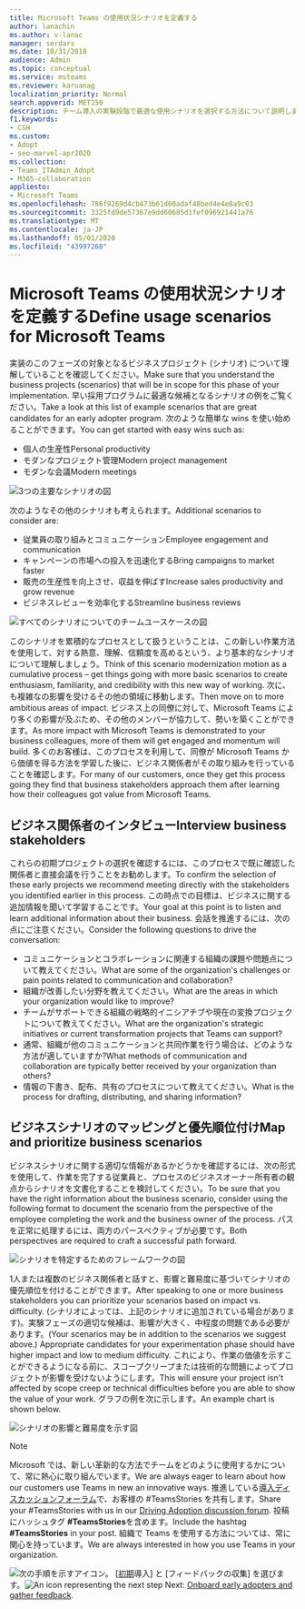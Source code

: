 ```yaml
---
title: Microsoft Teams の使用状況シナリオを定義する
author: lanachin
ms.author: v-lanac
manager: serdars
ms.date: 10/31/2018
audience: Admin
ms.topic: conceptual
ms.service: msteams
ms.reviewer: karuanag
localization_priority: Normal
search.appverid: MET150
description: チーム導入の実験段階で最適な使用シナリオを選択する方法について説明します。
f1.keywords:
- CSH
ms.custom:
- Adopt
- seo-marvel-apr2020
ms.collection:
- Teams_ITAdmin_Adopt
- M365-collaboration
appliesto:
- Microsoft Teams
ms.openlocfilehash: 786f9269d4cb473b61d60adaf48bed4e4e8a9c03
ms.sourcegitcommit: 3325fd9de57367e9dd60685d1fef096921441a76
ms.translationtype: MT
ms.contentlocale: ja-JP
ms.lasthandoff: 05/01/2020
ms.locfileid: "43997268"
---
```

# <a name="define-usage-scenarios-for-microsoft-teams"></a><span data-ttu-id="30445-103">Microsoft Teams の使用状況シナリオを定義する</span><span class="sxs-lookup"><span data-stu-id="30445-103">Define usage scenarios for Microsoft Teams</span></span>

<span data-ttu-id="30445-104">実装のこのフェーズの対象となるビジネスプロジェクト (シナリオ) について理解していることを確認してください。</span><span class="sxs-lookup"><span data-stu-id="30445-104">Make sure that you understand the business projects (scenarios) that will be in scope for this phase of your implementation.</span></span> <span data-ttu-id="30445-105">早い採用プログラムに最適な候補となるシナリオの例をご覧ください。</span><span class="sxs-lookup"><span data-stu-id="30445-105">Take a look at this list of example scenarios that are great candidates for an early adopter program.</span></span> <span data-ttu-id="30445-106">次のような簡単な wins を使い始めることができます。</span><span class="sxs-lookup"><span data-stu-id="30445-106">You can get started with easy wins such as:</span></span>

- <span data-ttu-id="30445-107">個人の生産性</span><span class="sxs-lookup"><span data-stu-id="30445-107">Personal productivity</span></span>
- <span data-ttu-id="30445-108">モダンなプロジェクト管理</span><span class="sxs-lookup"><span data-stu-id="30445-108">Modern project management</span></span>
- <span data-ttu-id="30445-109">モダンな会議</span><span class="sxs-lookup"><span data-stu-id="30445-109">Modern meetings</span></span>

![3つの主要なシナリオの図](media/teams-adoption-modernizing-core-scenarios.png)

<span data-ttu-id="30445-111">次のようなその他のシナリオも考えられます。</span><span class="sxs-lookup"><span data-stu-id="30445-111">Additional scenarios to consider are:</span></span>

- <span data-ttu-id="30445-112">従業員の取り組みとコミュニケーション</span><span class="sxs-lookup"><span data-stu-id="30445-112">Employee engagement and communication</span></span>
- <span data-ttu-id="30445-113">キャンペーンの市場への投入を迅速化する</span><span class="sxs-lookup"><span data-stu-id="30445-113">Bring campaigns to market faster</span></span>
- <span data-ttu-id="30445-114">販売の生産性を向上させ、収益を伸ばす</span><span class="sxs-lookup"><span data-stu-id="30445-114">Increase sales productivity and grow revenue</span></span>
- <span data-ttu-id="30445-115">ビジネスレビューを効率化する</span><span class="sxs-lookup"><span data-stu-id="30445-115">Streamline business reviews</span></span>

![すべてのシナリオについてのチームユースケースの図](media/teams-adoption-use-cases.png)

<span data-ttu-id="30445-117">このシナリオを累積的なプロセスとして扱うということは、この新しい作業方法を使用して、対する熱意、理解、信頼度を高めるという、より基本的なシナリオについて理解しましょう。</span><span class="sxs-lookup"><span data-stu-id="30445-117">Think of this scenario modernization motion as a cumulative process – get things going with more basic scenarios to create enthusiasm, familiarity, and credibility with this new way of working.</span></span> <span data-ttu-id="30445-118">次に、も複雑なの影響を受けるその他の領域に移動します。</span><span class="sxs-lookup"><span data-stu-id="30445-118">Then move on to more ambitious areas of impact.</span></span> <span data-ttu-id="30445-119">ビジネス上の同僚に対して、Microsoft Teams により多くの影響が及ぶため、その他のメンバーが協力して、勢いを築くことができます。</span><span class="sxs-lookup"><span data-stu-id="30445-119">As more impact with Microsoft Teams is demonstrated to your business colleagues, more of them will get engaged and momentum will build.</span></span> <span data-ttu-id="30445-120">多くのお客様は、このプロセスを利用して、同僚が Microsoft Teams から価値を得る方法を学習した後に、ビジネス関係者がその取り組みを行っていることを確認します。</span><span class="sxs-lookup"><span data-stu-id="30445-120">For many of our customers, once they get this process going they find that business stakeholders approach them after learning how their colleagues got value from Microsoft Teams.</span></span>

## <a name="interview-business-stakeholders"></a><span data-ttu-id="30445-121">ビジネス関係者のインタビュー</span><span class="sxs-lookup"><span data-stu-id="30445-121">Interview business stakeholders</span></span>

<span data-ttu-id="30445-122">これらの初期プロジェクトの選択を確認するには、このプロセスで既に確認した関係者と直接会議を行うことをお勧めします。</span><span class="sxs-lookup"><span data-stu-id="30445-122">To confirm the selection of these early projects we recommend meeting directly with the stakeholders you identified earlier in this process.</span></span> <span data-ttu-id="30445-123">この時点での目標は、ビジネスに関する追加情報を聞いて学習することです。</span><span class="sxs-lookup"><span data-stu-id="30445-123">Your goal at this point is to listen and learn additional information about their business.</span></span> <span data-ttu-id="30445-124">会話を推進するには、次の点にご注意ください。</span><span class="sxs-lookup"><span data-stu-id="30445-124">Consider the following questions to drive the conversation:</span></span>

- <span data-ttu-id="30445-125">コミュニケーションとコラボレーションに関連する組織の課題や問題点について教えてください。</span><span class="sxs-lookup"><span data-stu-id="30445-125">What are some of the organization's challenges or pain points related to communication and collaboration?</span></span>
- <span data-ttu-id="30445-126">組織が改善したい分野を教えてください。</span><span class="sxs-lookup"><span data-stu-id="30445-126">What are the areas in which your organization would like to improve?</span></span>
- <span data-ttu-id="30445-127">チームがサポートできる組織の戦略的イニシアチブや現在の変換プロジェクトについて教えてください。</span><span class="sxs-lookup"><span data-stu-id="30445-127">What are the organization's strategic initiatives or current transformation projects that Teams can support?</span></span>
- <span data-ttu-id="30445-128">通常、組織が他のコミュニケーションと共同作業を行う場合は、どのような方法が適していますか?</span><span class="sxs-lookup"><span data-stu-id="30445-128">What methods of communication and collaboration are typically better received by your organization than others?</span></span>
- <span data-ttu-id="30445-129">情報の下書き、配布、共有のプロセスについて教えてください。</span><span class="sxs-lookup"><span data-stu-id="30445-129">What is the process for drafting, distributing, and sharing information?</span></span>

## <a name="map-and-prioritize-business-scenarios"></a><span data-ttu-id="30445-130">ビジネスシナリオのマッピングと優先順位付け</span><span class="sxs-lookup"><span data-stu-id="30445-130">Map and prioritize business scenarios</span></span>

<span data-ttu-id="30445-131">ビジネスシナリオに関する適切な情報があるかどうかを確認するには、次の形式を使用して、作業を完了する従業員と、プロセスのビジネスオーナー所有者の観点からシナリオを文書化することを検討してください。</span><span class="sxs-lookup"><span data-stu-id="30445-131">To be sure that you have the right information about the business scenario, consider using the following format to document the scenario from the perspective of the employee completing the work and the business owner of the process.</span></span> <span data-ttu-id="30445-132">パスを正常に処理するには、両方のパースペクティブが必要です。</span><span class="sxs-lookup"><span data-stu-id="30445-132">Both perspectives are required to craft a successful path forward.</span></span>

![シナリオを特定するためのフレームワークの図](media/teams-adoption-identify-scenarios.png)

<span data-ttu-id="30445-134">1人または複数のビジネス関係者と話すと、影響と難易度に基づいてシナリオの優先順位を付けることができます。</span><span class="sxs-lookup"><span data-stu-id="30445-134">After speaking to one or more business stakeholders you can prioritize your scenarios based on impact vs. difficulty.</span></span> <span data-ttu-id="30445-135">(シナリオによっては、上記のシナリオに追加されている場合があります)。実験フェーズの適切な候補は、影響が大きく、中程度の問題である必要があります。</span><span class="sxs-lookup"><span data-stu-id="30445-135">(Your scenarios may be in addition to the scenarios we suggest above.) Appropriate candidates for your experimentation phase should have higher impact and low to medium difficulty.</span></span> <span data-ttu-id="30445-136">これにより、作業の価値を示すことができるようになる前に、スコープクリープまたは技術的な問題によってプロジェクトが影響を受けないようにします。</span><span class="sxs-lookup"><span data-stu-id="30445-136">This will ensure your project isn't affected by scope creep or technical difficulties before you are able to show the value of your work.</span></span> <span data-ttu-id="30445-137">グラフの例を次に示します。</span><span class="sxs-lookup"><span data-stu-id="30445-137">An example chart is shown below.</span></span>

![シナリオの影響と難易度を示す図](media/teams-adoption-impact-difficulty.png)

> [!Note]
> <span data-ttu-id="30445-139">Microsoft では、新しい革新的な方法でチームをどのように使用するかについて、常に熱心に取り組んでいます。</span><span class="sxs-lookup"><span data-stu-id="30445-139">We are always eager to learn about how our customers use Teams in new an innovative ways.</span></span> <span data-ttu-id="30445-140">推進している[導入ディスカッションフォーラム](https://techcommunity.microsoft.com/t5/driving-adoption/ct-p/DrivingAdoption)で、お客様の #TeamsStories を共有します。</span><span class="sxs-lookup"><span data-stu-id="30445-140">Share your #TeamsStories with us in our [Driving Adoption discussion forum](https://techcommunity.microsoft.com/t5/driving-adoption/ct-p/DrivingAdoption).</span></span> <span data-ttu-id="30445-141">投稿にハッシュタグ **#TeamsStories**を含めます。</span><span class="sxs-lookup"><span data-stu-id="30445-141">Include the hashtag **#TeamsStories** in your post.</span></span> <span data-ttu-id="30445-142">組織で Teams を使用する方法については、常に関心を持っています。</span><span class="sxs-lookup"><span data-stu-id="30445-142">We are always interested in how you use Teams in your organization.</span></span>

<span data-ttu-id="30445-143">![次の手順](media/teams-adoption-next-icon.png)を示すアイコン。 [[初期](teams-adoption-onboard-early-adopters.md)導入] と [フィードバックの収集] を選びます。</span><span class="sxs-lookup"><span data-stu-id="30445-143">![An icon representing the next step](media/teams-adoption-next-icon.png) Next: [Onboard early adopters and gather feedback](teams-adoption-onboard-early-adopters.md).</span></span>
